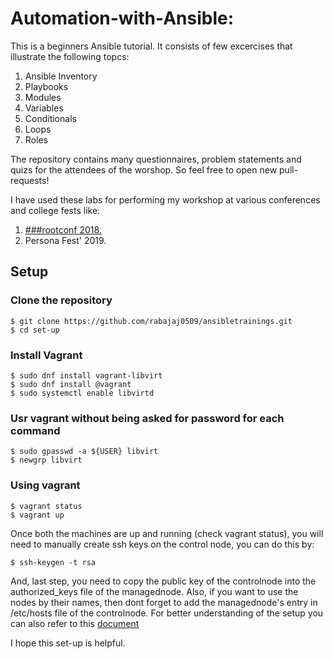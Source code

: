 # Automation-with-Ansible:

This is a beginners Ansible tutorial. It consists of few excercises
that illustrate the following topcs:

1) Ansible Inventory
2) Playbooks
3) Modules
4) Variables
5) Conditionals
6) Loops
7) Roles

The repository contains many questionnaires, problem statements
and quizs for the attendees of the worshop. So feel free to open
new pull-requests!

I have used these labs for performing my workshop at various conferences 
and college fests like:

1) [###rootconf 2018.](https://rootconf.in/2018-automation-with-ansible/)
2) Persona Fest' 2019.

## Setup


### Clone the repository
```
$ git clone https://github.com/rabajaj0509/ansibletrainings.git
$ cd set-up
```

### Install Vagrant
```
$ sudo dnf install vagrant-libvirt
$ sudo dnf install @vagrant
$ sudo systemctl enable libvirtd
```

### Usr vagrant without being asked for password for each command
```
$ sudo gpasswd -a ${USER} libvirt
$ newgrp libvirt
```

### Using vagrant
```
$ vagrant status
$ vagrant up
```

Once both the machines are up and running (check vagrant status), you 
will need to manually create ssh keys on the control node, you can do 
this by:

```
$ ssh-keygen -t rsa
``` 

And, last step, you need to copy the public key of the controlnode into the 
authorized_keys file of the managednode. Also, if you want to use the nodes 
by their names, then dont forget to add the managednode's entry in /etc/hosts
file of the controlnode. For better understanding of the setup you can also 
refer to this [document](https://github.com/rabajaj0509/ansibletrainings/blob/master/Ansible-Configuration.png)

I hope this set-up is helpful.
